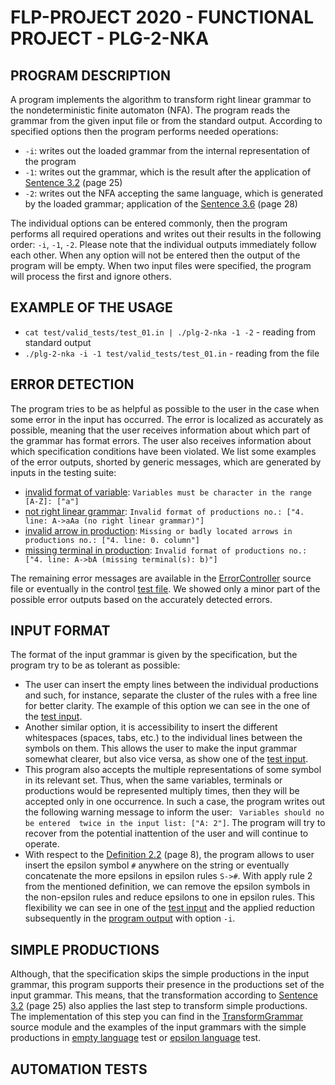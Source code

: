 # FLP-PROJECT 2020 - FUNCTIONAL PROJECT - PLG-2-NKA

## PROGRAM DESCRIPTION
A program implements the algorithm to transform right linear grammar 
to the nondeterministic finite automaton (NFA). The program reads the grammar
from the given input file or from the standard output. According to 
specified options then the program performs needed operations:
* `-i`: writes out the loaded grammar from the internal representation
of the program
* `-1`: writes out the grammar, which is the result after the application
of [Sentence 3.2][1] (page 25) 
* `-2`: writes out the NFA accepting the same language, which is generated
by the loaded grammar; application of the [Sentence 3.6][1] (page 28)

The individual options can be entered commonly, then the program performs
all required operations and writes out their results in the following
order: `-i`, `-1`, `-2`. Please note that the individual outputs 
immediately follow each other. When any option will not be entered then 
the output of the program will be empty. When two input files were 
specified, the program will process the first and ignore others.

## EXAMPLE OF THE USAGE
* `cat test/valid_tests/test_01.in | ./plg-2-nka -1 -2` - reading from
standard output
* `./plg-2-nka -i -1 test/valid_tests/test_01.in` - reading from the file

## ERROR DETECTION
The program tries to be as helpful as possible to the user in the case
when some error in the input has occurred. The error is localized as 
accurately as possible, meaning that the user receives information 
about which part of the grammar has format errors. The user also 
receives information about which specification conditions have been 
violated. We list some examples of the error outputs, shorted by
generic messages, which are generated by inputs in the testing suite:
* [invalid format of variable][2]: `Variables must be character in the range [A-Z]: ["a"]`
* [not right linear grammar][3]: `Invalid format of productions no.: ["4. line: A->aAa (no right linear grammar)"]`
* [invalid arrow in production][4]: `Missing or badly located arrows in productions no.: ["4. line: 0. column"]`
* [missing terminal in production][5]: `Invalid format of productions no.: ["4. line: A->bA (missing terminal(s): b)"]`

The remaining error messages are available in the [ErrorController][6] 
source file or eventually in the control [test file][7]. We showed only 
a minor part of the possible error outputs based on the accurately 
detected errors.

## INPUT FORMAT
The format of the input grammar is given by the specification, but the
program try to be as tolerant as possible:
* The user can insert the
empty lines between the individual productions and such, for instance,
separate the cluster of the rules with a free line for better clarity.
The example of this option we can see in the one of the [test input][8].
* Another similar option, it is accessibility to insert the different
whitespaces (spaces, tabs, etc.) to the individual lines between the
symbols on them. This allows the user to make the input grammar 
somewhat clearer, but also vice versa, as show one of the [test input][9].
* This program also accepts the multiple representations of some symbol in
its relevant set. Thus, when the same variables, terminals or productions 
would be represented multiply times, then they will be accepted only in 
one occurrence. In such a case, the program writes out the following 
warning message to inform the user: ` Variables should no be entered 
twice in the input list: ["A: 2"]`. The program will try to recover 
from the potential inattention of the user and will continue to operate.
* With respect to the [Definition 2.2][1] (page 8), the program allows
to user insert the epsilon symbol `#` anywhere on the string or eventually
concatenate the more epsilons in epsilon rules `S->#`. With apply rule 
2 from the mentioned definition, we can remove the epsilon symbols in 
the non-epsilon rules and reduce epsilons to one in epsilon rules. This
flexibility we can see in one of the [test input][10] and the applied
reduction subsequently in the [program output][11] with option `-i`.

## SIMPLE PRODUCTIONS
Although, that the specification skips the simple productions in the
input grammar, this program supports their presence in the productions
set of the input grammar. This means, that the transformation according
to [Sentence 3.2][1] (page 25) also applies the last step to transform
simple productions. The implementation of this step you can find in the
[TransformGrammar][12] source module and the examples of the input 
grammars with the simple productions in [empty language][13] test or 
[epsilon language][14] test.

## AUTOMATION TESTS


[1]: http://www.fit.vutbr.cz/study/courses/TIN/public/Texty/TIN-studijni-text.pdf
[2]: ./test/error_tests/invalid_vars.in
[3]: ./test/error_tests/no_right_production.in
[4]: ./test/error_tests/invalid_arrow.in
[5]: ./test/error_tests/missing_term_in_prod.in
[6]: ./src/ErrorControl.hs
[7]: ./test/err_strings.json
[8]: ./test/valid_tests/empty_lines.in
[9]: ./test/valid_tests/whitespaces.in
[10]: ./test/valid_tests/epsilons.in
[11]: ./test/valid_tests/epsilons-i.out
[12]: ./src/TransformGrammar.hs
[13]: ./test/valid_tests/empty_language.in
[14]: ./test/valid_tests/epsilon_language.in